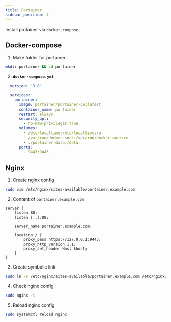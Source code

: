 ```yaml
---
title: Portainer
sidebar_position: 4
---
```


Install protainer via `docker-compose`

## Docker-compose
1. Make folder for portainer
```bash
mkdir portainer && cd portainer
```

2. **`docker-compose.yml`**
```yaml
  version: '3.8'

  services:
    portainer:
      image: portainer/portainer-ce:latest
      container_name: portainer
      restart: always
      security_opt:
        - no-new-privileges:true
      volumes:
        - /etc/localtime:/etc/localtime:ro
        - /var/run/docker.sock:/var/run/docker.sock:ro
        - ./portainer-data:/data
      ports:
        - 9443:9443
```

## Nginx
1. Create nginx config
```bash
sudo vim /etc/nginx/sites-available/portainer.example.com
```

2. Content of `portainer.example.com`
```nginx
server {
    listen 80;
    listen [::]:80;

    server_name portainer.example.com;

    location / {
        proxy_pass https://127.0.0.1:9443;
        proxy_http_version 1.1;
        proxy_set_header Host $host;
    }
}
```

3. Create symbolic link
```bash
sudo ln -s /etc/nginx/sites-available/portainer.example.com /etc/nginx/sites-enabled/
```

4. Check nginx config
```bash
sudo nginx -t
```

5. Reload nginx config
```bash
sudo systemctl reload nginx
```
